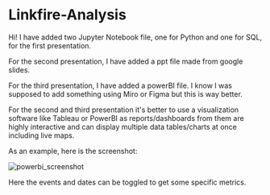 # Linkfire-Analysis

Hi! I have added two Jupyter Notebook file, one for Python and one for SQL, for the first presentation.

For the second presentation, I have added a ppt file made from google slides.

For the third presentation, I have added a powerBI file. I know I was supposed to add something using Miro or Figma but this is way better.

For the second and third presentation it's better to use a visualization software like Tableau or PowerBI as reports/dashboards from them are highly interactive and can display multiple data tables/charts at once including live maps.

As an example, here is the screenshot:

![powerbi_screenshot](https://user-images.githubusercontent.com/47402718/137750875-d8905b03-ef32-4f33-b626-ae990a15dfa0.jpg)


Here the events and dates can be toggled to get some specific metrics.
